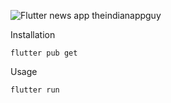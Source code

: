 ![Flutter news app theindianappguy](https://user-images.githubusercontent.com/55942632/81510826-7fccd680-9332-11ea-9e67-ad6268aadf35.png)


Installation

```
flutter pub get
```
Usage 

```
flutter run
```



